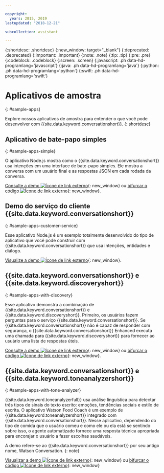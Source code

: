 ```yaml
---

copyright:
  years: 2015, 2019
lastupdated: "2018-12-21"

subcollection: assistant

---
```


{:shortdesc: .shortdesc}
{:new_window: target="_blank"}
{:deprecated: .deprecated}
{:important: .important}
{:note: .note}
{:tip: .tip}
{:pre: .pre}
{:codeblock: .codeblock}
{:screen: .screen}
{:javascript: .ph data-hd-programlang='javascript'}
{:java: .ph data-hd-programlang='java'}
{:python: .ph data-hd-programlang='python'}
{:swift: .ph data-hd-programlang='swift'}

# Aplicativos de amostra
{: #sample-apps}

Explore nossos aplicativos de amostra para entender o que você pode desenvolver com {{site.data.keyword.conversationshort}}.
{: shortdesc}

## Aplicativo de bate-papo simples
{: #sample-apps-simple}

O aplicativo Node.js mostra como o {{site.data.keyword.conversationshort}} usa intenções em uma interface de bate-papo simples. Ele mostra a conversa com um usuário final e as respostas JSON em cada rodada da conversa.

[Consulte a demo ![Ícone de link externo](../../icons/launch-glyph.svg "Ícone de link externo")](https://watson-assistant-simple.ng.bluemix.net/){: new_window} ou [bifurcar o código ![Ícone de link externo](../../icons/launch-glyph.svg "Ícone de link externo")](https://github.com/watson-developer-cloud/assistant-simple){: new_window}.

## Demo do serviço do cliente {{site.data.keyword.conversationshort}}
{: #sample-apps-customer-service}

Esse aplicativo Node.js é um exemplo totalmente desenvolvido do tipo de aplicativo que você pode construir com {{site.data.keyword.conversationshort}} que usa intenções, entidades e diálogo.

[Visualize a demo ![Ícone de link externo](../../icons/launch-glyph.svg "Ícone de link externo")](https://watson-assistant-demo.ng.bluemix.net/){: new_window}.

## {{site.data.keyword.conversationshort}} e {{site.data.keyword.discoveryshort}}
{: #sample-apps-with-discovery}

Esse aplicativo demonstra a combinação de {{site.data.keyword.conversationshort}} e {{site.data.keyword.discoveryshort}}. Primeiro, os usuários fazem perguntas para o serviço {{site.data.keyword.conversationshort}}. Se {{site.data.keyword.conversationshort}} não é capaz de responder com segurança, o {{site.data.keyword.conversationshort}} Enhanced executa uma chamada para {{site.data.keyword.discoveryshort}} para fornecer ao usuário uma lista de respostas úteis.

[Consulte a demo ![Ícone de link externo](../../icons/launch-glyph.svg "Ícone de link externo")](https://assistant-with-discovery-openwhisk-demo.ng.bluemix.net/){: new_window} ou [bifurcar o código ![Ícone de link externo](../../icons/launch-glyph.svg "Ícone de link externo")](https://github.com/watson-developer-cloud/assistant-with-discovery-openwhisk){: new_window}.

## {{site.data.keyword.conversationshort}} e {{site.data.keyword.toneanalyzershort}}
{: #sample-apps-with-tone-analyzer}

{{site.data.keyword.toneanalyzerfull}} usa análise linguística para detectar três tipos de sinais do texto escrito: emoções, tendências sociais e estilo de escrita. O aplicativo Watson Food Coach é um exemplo de {{site.data.keyword.toneanalyzershort}} integrado com {{site.data.keyword.conversationshort}}. Nesse aplicativo, dependendo do tipo de comida que o usuário comeu e como ele ou ela está se sentindo sobre isso, o agente automatizado fornece uma resposta técnica apropriada para encorajar o usuário a fazer escolhas saudáveis.

A demo refere-se ao {{site.data.keyword.conversationshort}} por seu antigo nome, Watson Conversation.
{: note}

[Visualizar a demo ![Ícone de link externo](../../icons/launch-glyph.svg "Ícone de link externo")](https://food-coach.ng.bluemix.net/){: new_window} ou [bifurcar o código ![Ícone de link externo](../../icons/launch-glyph.svg "Ícone de link externo")](https://github.com/watson-developer-cloud/food-coach){: new_window}

